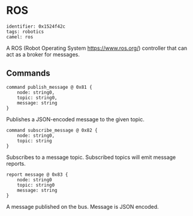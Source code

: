 # ROS

    identifier: 0x1524f42c
    tags: robotics
    camel: ros
    
A ROS (Robot Operating System https://www.ros.org/) controller that can act as a broker for messages.

## Commands

    command publish_message @ 0x81 {
        node: string0,
        topic: string0,
        message: string
    }

Publishes a JSON-encoded message to the given topic.

    command subscribe_message @ 0x82 {
        node: string0,
        topic: string
    }

Subscribes to a message topic. Subscribed topics will emit message reports.

    report message @ 0x83 {
        node: string0
        topic: string0
        message: string
    }

A message published on the bus. Message is JSON encoded.